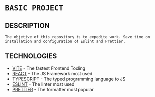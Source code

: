 # `BASIC PROJECT`

## DESCRIPTION

`The objetive of this repository is to expedite work. Save time on installation and configuration of Eslint and Prettier.`

## TECHNOLOGIES

* [VITE](https://vitejs.dev/) - The fastest Frontend Tooling
* [REACT](<https://es.reactjs.org/>) - The JS Framework most used
* [TYPESCRIPT](<https://www.typescriptlang.org/>) - The typed programming language to JS
* [ESLINT](<https://eslint.org/>) - The linter most used
* [PRETTIER](<https://prettier.io/>) - The formatter most popular
